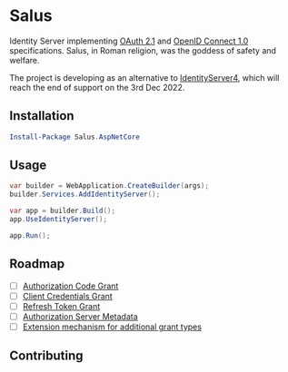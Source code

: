 # Salus

Identity Server implementing [OAuth 2.1](https://datatracker.ietf.org/doc/html/draft-ietf-oauth-v2-1-05)
and [OpenID Connect 1.0](https://openid.net/specs/openid-connect-core-1_0.html) specifications.
Salus, in Roman religion, was the goddess of safety and welfare.

The project is developing as an alternative to [IdentityServer4](https://github.com/IdentityServer/IdentityServer4),
which will reach the end of support on the 3rd Dec 2022.

## Installation

```powershell
Install-Package Salus.AspNetCore
```

## Usage

```csharp
var builder = WebApplication.CreateBuilder(args);
builder.Services.AddIdentityServer();

var app = builder.Build();
app.UseIdentityServer();

app.Run();
```

## Roadmap

* [ ] [Authorization Code Grant](https://datatracker.ietf.org/doc/html/draft-ietf-oauth-v2-1-05#section-4.1)
* [ ] [Client Credentials Grant](https://datatracker.ietf.org/doc/html/draft-ietf-oauth-v2-1-05#section-4.2)
* [ ] [Refresh Token Grant](https://datatracker.ietf.org/doc/html/draft-ietf-oauth-v2-1-05#section-4.3)
* [ ] [Authorization Server Metadata](https://datatracker.ietf.org/doc/html/rfc8414)
* [ ] [Extension mechanism for additional grant types](https://datatracker.ietf.org/doc/html/draft-ietf-oauth-v2-1-05#section-4.4)

## Contributing
